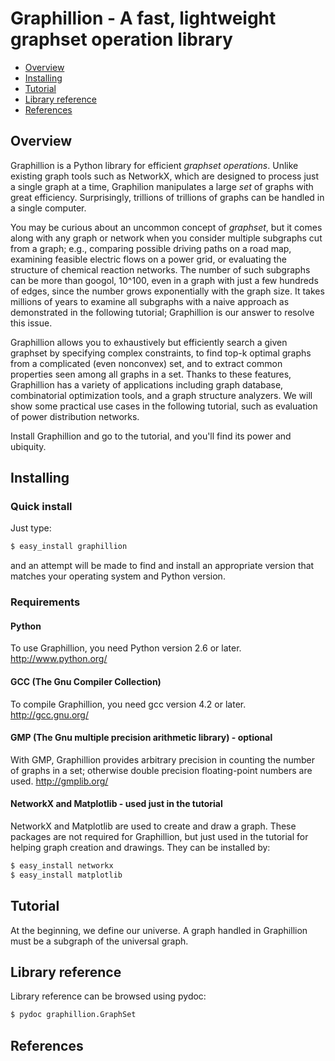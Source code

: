 Graphillion - A fast, lightweight graphset operation library
================================================================================

* [Overview](#overview "Overview")
* [Installing](#installing "Installing")
* [Tutorial](#tutorial "Tutorial")
* [Library reference](#library-reference "Library reference")
* [References](#references "References")

Overview
--------------------------------------------------------------------------------

Graphillion is a Python library for efficient *graphset operations*.
Unlike existing graph tools such as NetworkX, which are designed to
process just a single graph at a time, Graphilion manipulates a large
*set* of graphs with great efficiency.  Surprisingly, trillions of
trillions of graphs can be handled in a single computer.

You may be curious about an uncommon concept of *graphset*, but it
comes along with any graph or network when you consider multiple
subgraphs cut from a graph; e.g., comparing possible driving paths on
a road map, examining feasible electric flows on a power grid, or
evaluating the structure of chemical reaction networks.  The number of
such subgraphs can be more than googol, 10^100, even in a graph with
just a few hundreds of edges, since the number grows exponentially
with the graph size.  It takes millions of years to examine all
subgraphs with a naive approach as demonstrated in the following
tutorial; Graphillion is our answer to resolve this issue.

Graphillion allows you to exhaustively but efficiently search a given
graphset by specifying complex constraints, to find top-k optimal
graphs from a complicated (even nonconvex) set, and to extract common
properties seen among all graphs in a set.  Thanks to these features,
Graphillion has a variety of applications including graph database,
combinatorial optimization tools, and a graph structure analyzers.  We
will show some practical use cases in the following tutorial, such as
evaluation of power distribution networks.

Install Graphillion and go to the tutorial, and you'll find its power
and ubiquity.

Installing
--------------------------------------------------------------------------------

### Quick install

Just type:

```bash
$ easy_install graphillion
```

and an attempt will be made to find and install an appropriate version
that matches your operating system and Python version.

### Requirements

#### Python

To use Graphillion, you need Python version 2.6 or later.
http://www.python.org/

#### GCC (The Gnu Compiler Collection)

To compile Graphillion, you need gcc version 4.2 or later.
http://gcc.gnu.org/

#### GMP (The Gnu multiple precision arithmetic library) - optional

With GMP, Graphillion provides arbitrary precision in counting the
number of graphs in a set; otherwise double precision floating-point
numbers are used.  http://gmplib.org/

#### NetworkX and Matplotlib - used just in the tutorial

NetworkX and Matplotlib are used to create and draw a graph.  These
packages are not required for Graphillion, but just used in the
tutorial for helping graph creation and drawings.  They can be
installed by:

```bash
$ easy_install networkx
$ easy_install matplotlib
```

Tutorial
--------------------------------------------------------------------------------

At the beginning, we define our universe.  A graph handled in
Graphillion must be a subgraph of the universal graph.


Library reference
--------------------------------------------------------------------------------

Library reference can be browsed using pydoc:

```bash
$ pydoc graphillion.GraphSet
```

References
--------------------------------------------------------------------------------
